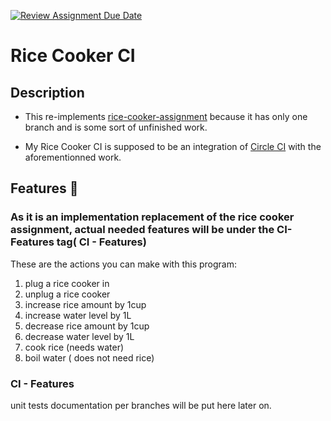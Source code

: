 [![Review Assignment Due Date](https://classroom.github.com/assets/deadline-readme-button-24ddc0f5d75046c5622901739e7c5dd533143b0c8e959d652212380cedb1ea36.svg)](https://classroom.github.com/a/__xb4cFP)
# Rice Cooker CI

## Description
* This re-implements [rice-cooker-assignment](github.com/hei-school/my-rice-cooker-Mahefaa) because it has only one branch and is some sort of unfinished work.

* My Rice Cooker CI is supposed to be an integration of [Circle CI](circle-ci-link) with the aforementionned work.


## Features 🚀
### As it is an implementation replacement of the rice cooker assignment, actual needed features will be under the CI-Features tag( CI - Features)

These are the actions you can make with this program:

1. plug a rice cooker in
2. unplug a rice cooker
2. increase rice amount by 1cup
3. increase water level by 1L
4. decrease rice amount by 1cup
5. decrease water level by 1L
6. cook rice (needs water)
7. boil water ( does not need rice)

### CI - Features
unit tests documentation per branches will be put here later on.